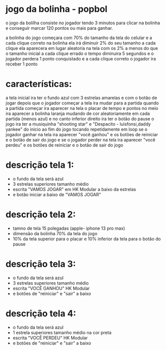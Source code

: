 # jogo da bolinha - popbol

 o jogo da bolilha consiste no jogador tendo 3 minutos para clicar na bolinha e conseguir marcar 120 pontos ou mais para ganhar.

a bolinha do jogo começara com 70% do tamanho da tela do celular e a cada clique correto na bolinha ela irá diminuir 2% do seu tamanho
a cada clique ela aparecera em lugar aleatoria na tela com os 2% a menos do que o tamanho inicial
a cada clique errado o tempo diminuira 5 segundos e o jogador perdera 1 ponto conquistado
e a cada clique correto o jogador ira receber 1 ponto

# características:
a tela inicial ira ter o fundo azul com 3 estrelas amarelas e com o botão de jogar
depois que o jogador começar a tela ira mudar para a partida
quando a partida começar ira aparecer na tela o placar de tempo e pontos
no meio ira aparecer a bolinha laranja mudando de cor aleatoriamente em cada partida (menos azul)
e no canto inferior direito ira ter o botão do pause
o jogo ira ter a musiquinha "shooting star" e "Despacito - luisfonsi,daddy yankee" do inicio ao fim do jogo tocando repetidamente em loop
se o jogador ganhar na tela ira aparecer "você ganhou" e os botões de reiniciar e o botão de sair do jogo
e se o jogador perder na tela ira aparecer "você perdeu" e os botões de reiniciar e o botão de sair do jogo

# descrição tela 1:
* o fundo da tela será azul
* 3 estrelas superiores tamanho médio
* escrita "VAMOS JOGAR" em HK Modular a baixo da estrelas
* e botão iniciar a baixo de "VAMOS JOGAR"

# descrição tela 2:
* tamno de tela 15 polegadas (apple- iphone 13 pro max)
* dimensão da bolinha 70% da tela do jogo
* 10% da tela superior para o placar e 10% inferior da tela para o botão do pause

# descrição tela 3:
* o fundo da tela será azul
* 3 estrelas superiores tamanho médio
* escrita "VOCÊ GANHOU" HK Modular
* e botões de "reiniciar" e "sair" a baixo
  
# descrição tela 4:
* o fundo da tela será azul
* 1 estrela superiores tamanho médio na cor preta
* escrita "VOCÊ PERDEU" HK Modular
* e botões de "reiniciar" e "sair" a baixo

  
